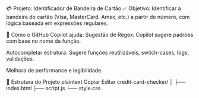 💳 Projeto: Identificador de Bandeira de Cartão
✅ Objetivo:
Identificar a bandeira do cartão (Visa, MasterCard, Amex, etc.) a partir do número, com lógica baseada em expressões regulares.

🧠 Como o GitHub Copilot ajuda:
Sugestão de Regex: Copilot sugere padrões com base no nome da função.

Autocompletar estrutura: Sugere funções reutilizáveis, switch-cases, logs, validações.

Melhora de performance e legibilidade.

📁 Estrutura do Projeto
plaintext
Copiar
Editar
credit-card-checker/
│
├── index.html
├── script.js
└── style.css
